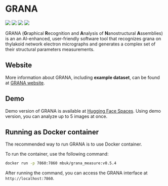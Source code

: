 # GRANA
<img src="https://img.shields.io/badge/Python-3.9-blue"/>
<a href="www.chloroplast.pl/GRANA"><img src="https://img.shields.io/badge/GRANA-Website-green" /></a>
<a href="https://huggingface.co/spaces/chloroplast/GRANA"><img src="https://img.shields.io/badge/GRANA-Demo-green" /></a>
<img src="https://img.shields.io/badge/Gradio-4.44.0-darkgreen"/>

GRANA (**G**raphical **R**ecognition and **A**nalysis of **N**anostructural **A**ssemblies) 
is an an AI-enhanced, user-friendly
software tool that recognizes grana on thylakoid network electron micrographs 
and generates a complex set of their structural parameters measurements.

## Website
More information about GRANA, including **example dataset**, can be found at [GRANA website](https://www.chloroplast.pl/grana).

## Demo
Demo version of GRANA is available at [Hugging Face Spaces](https://huggingface.co/spaces/chloroplast/GRANA).
Using demo version, you can analyze up to 5 images at once.

## Running as Docker container
The recommended way to run GRANA is to use Docker container.

To run the container, use the following command:
```bash
docker run -p 7860:7860 mbuk/grana_measure:v0.5.4
```
After running the command, you can access the GRANA interface at `http://localhost:7860`.
